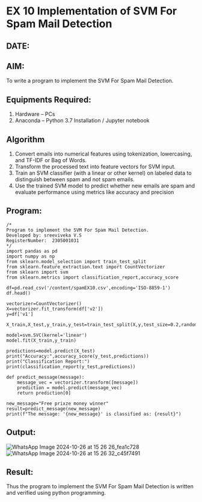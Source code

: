 # EX 10 Implementation of SVM For Spam Mail Detection
## DATE:
## AIM:
To write a program to implement the SVM For Spam Mail Detection.

## Equipments Required:
1. Hardware – PCs
2. Anaconda – Python 3.7 Installation / Jupyter notebook

## Algorithm
 1. Convert emails into numerical features using tokenization, lowercasing, and TF-IDF or Bag
 of Words.
 2. Transform the processed text into feature vectors for SVM input.
 3. Train an SVM classifier (with a linear or other kernel) on labeled data to distinguish
 between spam and not spam emails.
 4. Use the trained SVM model to predict whether new emails are spam and evaluate
 performance using metrics like accuracy and precision

## Program:
```
/*
Program to implement the SVM For Spam Mail Detection.
Developed by: sreeviveka V.S
RegisterNumber:  2305001031
*/
import pandas as pd
import numpy as np
from sklearn.model_selection import train_test_split
from sklearn.feature_extraction.text import CountVectorizer
from sklearn import svm
from sklearn.metrics import classification_report,accuracy_score

df=pd.read_csv('/content/spamEX10.csv',encoding='ISO-8859-1')
df.head()

vectorizer=CountVectorizer()
X=vectorizer.fit_transform(df['v2'])
y=df['v1']

X_train,X_test,y_train,y_test=train_test_split(X,y,test_size=0.2,random_state=42)

model=svm.SVC(kernel='linear')
model.fit(X_train,y_train)

predictions=model.predict(X_test)
print("Accuracy:",accuracy_score(y_test,predictions))
print("Classification Report:")
print(classification_report(y_test,predictions))

def predict_message(message):
    message_vec = vectorizer.transform([message])
    prediction = model.predict(message_vec)
    return prediction[0]

new_message="Free prixze money winner"
result=predict_message(new_message)
print(f"The message: '{new_message}' is classified as: {result}")
```

## Output:
![WhatsApp Image 2024-10-26 at 15 26 26_fea1c728](https://github.com/user-attachments/assets/971f0355-04b2-4932-b994-18c1bd5afe42)
![WhatsApp Image 2024-10-26 at 15 26 32_c45f7491](https://github.com/user-attachments/assets/375760b6-135f-4bf0-a6b3-6f4c5f2f8940)



## Result:
Thus the program to implement the SVM For Spam Mail Detection is written and verified using python programming.
